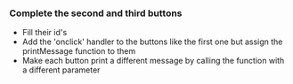 ### Complete the second and third buttons

* Fill their id's
* Add the 'onclick' handler to the buttons like the first one but assign the printMessage function to them
* Make each button print a different message by calling the function with a different parameter